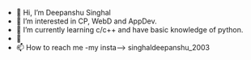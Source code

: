 - 👋 Hi, I’m Deepanshu Singhal
- 👀 I’m interested in CP, WebD and AppDev.
- 🌱 I’m currently learning c/c++ and have basic knowledge of python.
- 💞
- 📫 How to reach me -my insta--> singhaldeepanshu_2003

<!---
deepanshu2003singhal/deepanshu2003singhal is a ✨ special ✨ repository because its `README.md` (this file) appears on your GitHub profile.
You can click the Preview link to take a look at your changes.
--->
